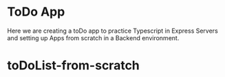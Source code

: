 # ToDo App

Here we are creating a toDo app to practice Typescript in Express Servers and setting up Apps from scratch in a Backend environment.
# toDoList-from-scratch
